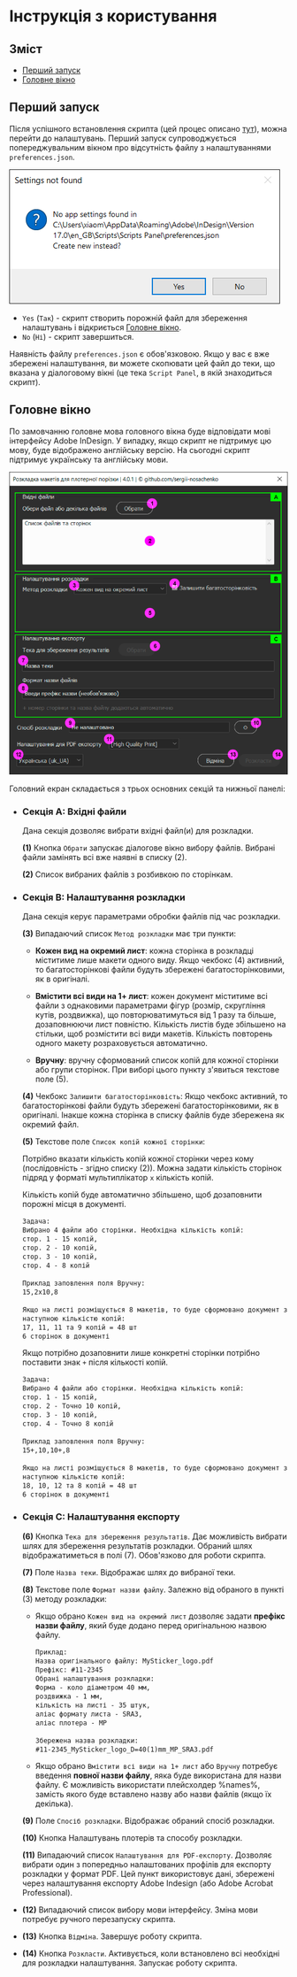 # Інструкція з користування

## Зміст

- [Перший запуск](#перший-запуск)
- [Головне вікно](#головне-вікно)

## Перший запуск

Після успішного встановлення скрипта (цей процес описано [тут](/../../readme-uk.md)), можна перейти до налаштувань.
Перший запуск супроводжується попереджувальним вікном про відсутність файлу з налаштуваннями `preferences.json`.

![Script Alert](images/settings-not-found-alert-en.png?raw=true)

- `Yes` (`Так`) - скрипт створить порожній файл для збереження налаштувань і відкриється [Головне вікно](#головне-вікно).
- `No` (`Ні`) - скрипт завершиться.

Наявність файлу `preferences.json` є обов'язковою. Якщо у вас є вже збережені налаштування, ви можете скопювати цей файл до теки, що вказана у діалоговому вікні (це тека `Script Panel`, в якій знаходиться скрипт).

## Головне вікно

По замовчанню головне мова головного вікна буде відповідати мові інтерфейсу Adobe InDesign. У випадку, якщо скрипт не підтримує цю мову, буде відображено англійську версію.
На сьогодні скрипт підтримує українську та англійську мови.

![Main Window Initial](images/main-window-initial-uk.png?raw=true)

Головний екран складається з трьох основних секцій та нижньої панелі:

- ### Секція А: **Вхідні файли**
    Дана секція дозволяє вибрати вхідні файл(и) для розкладки.

    **(1)** Кнопка `Обрати` запускає діалогове вікно вибору файлів. Вибрані файли замінять всі вже наявні в списку (2). 

    **(2)** Список вибраних файлів з розбивкою по сторінкам.

- ### Секція B: **Налаштування розкладки**
    Дана секція керує параметрами обробки файлів під час розкладки.

    **(3)** Випадаючий список `Метод розкладки` має три пункти:

    - **Кожен вид на окремий лист**: кожна сторінка в розкладці міститиме лише макети одного виду. Якщо чекбокс (4) активний, то багатосторінкові файли будуть збережені багатосторінковими, як в оригіналі.

    - **Вмістити всі види на 1+ лист**: кожен документ міститиме всі файли з однаковими параметрами фігур (розмір, скругління кутів, роздвижка), що повторюватимуться від 1 разу та більше, дозаповнюючи лист повністю. Кількість листів буде збільшено на стільки, щоб розмістити всі види макетів. Кількість повторень одного макету розраховується автоматично.

    - **Вручну**: вручну сформований список копій для кожної сторінки або групи сторінок. При виборі цього пункту з'явиться текстове поле (5).

    **(4)** Чекбокс `Залишити багатосторінковість`: Якщо чекбокс активний, то багатосторінкові файли будуть збережені багатосторінковими, як в оригіналі. Інакше кожна сторінка в списку файлів буде збережена як окремий файл.

    **(5)** Текстове поле `Список копій кожної сторінки`:

    Потрібно вказати кількість копій кожної сторінки через кому (послідовність - згідно списку (2)). Можна задати кількість сторінок підряд у форматі мультиплікатор `x` кількість копій.

    Кількість копій буде автоматично збільшено, щоб дозаповнити порожні місця в документі.

    ```
    Задача:
    Вибрано 4 файли або сторінки. Необхідна кількість копій:
    стор. 1 - 15 копій, 
    стор. 2 - 10 копій,
    стор. 3 - 10 копій,
    стор. 4 - 8 копій
    
    Приклад заповлення поля Вручну:
    15,2x10,8

    Якщо на листі розміщується 8 макетів, то буде сформовано документ з наступною кількістю копій:
    17, 11, 11 та 9 копій = 48 шт
    6 сторінок в документі

    ```
    
    Якщо потрібно дозаповнити лише конкретні сторінки потрібно поставити знак `+` після кількості копій.

    ```
    Задача:
    Вибрано 4 файли або сторінки. Необхідна кількість копій:
    стор. 1 - 15 копій, 
    стор. 2 - Точно 10 копій,
    стор. 3 - 10 копій,
    стор. 4 - Точно 8 копій
    
    Приклад заповлення поля Вручну:
    15+,10,10+,8

    Якщо на листі розміщується 8 макетів, то буде сформовано документ з наступною кількістю копій:
    18, 10, 12 та 8 копій = 48 шт
    6 сторінок в документі

    ```

- ### Секція C: **Налаштування експорту**

    **(6)** Кнопка `Тека для збереження результатів`. Дає можливість вибрати шлях для збереження результатів розкладки. Обраний шлях відображатиметься в полі (7). Обов'язково для роботи скрипта.

    **(7)** Поле `Назва теки`. Відображає шлях до вибраної теки.

    **(8)** Текстове поле `Формат назви файлу`. Залежно від обраного в пункті (3) методу розкладки:

    - Якщо обрано `Кожен вид на окремий лист` дозволяє задати **префікс назви файлу**, який буде додано перед оригінальною назвою файлу.

        ```
        Приклад:
        Назва оригінального файлу: MySticker_logo.pdf
        Префікс: #11-2345
        Обрані налаштування розкладки:
        Форма - коло діаметром 40 мм,
        роздвижка - 1 мм,
        кількість на листі - 35 штук,
        аліас формату листа - SRA3,
        аліас плотера - MP

        Збережена назва розкладки:
        #11-2345_MySticker_logo_D=40(1)mm_MP_SRA3.pdf
        ```

    - Якщо обрано `Вмістити всі види на 1+ лист` або `Вручну` потребує введення **повної назви файлу**, яяка буде використана для назви файлу. Є можливість використати плейсхолдер %names%, замість якого буде вставлено назву або назви файлів (якщо їх декілька).

    **(9)** Поле `Спосіб розкладки`. Відображає обраний спосіб розкладки.

    **(10)** Кнопка Налаштувань плотерів та способу розкладки.

    **(11)** Випадаючий список `Налаштування для PDF-експорту`. Дозволяє вибрати один з попередньо налаштованих профілів для експорту розкладки у формат PDF. Цей пункт використовує дані, збережені через налаштування експорту Adobe Indesign (або Adobe Acrobat Professional).

- **(12)** Випадаючий список вибору мови інтерфейсу. Зміна мови потребує ручного перезапуску скрипта.

- **(13)** Кнопка `Відміна`. Завершує роботу скрипта.

- **(14)** Кнопка `Розкласти`. Активується, коли встановлено всі необхідні для розкладки налаштування. Запускає роботу скрипта.  